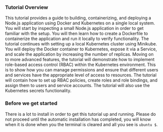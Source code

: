 ### Tutorial Overview
This tutorial provides a guide to building, containerizing, and deploying a Node.js application using Docker and Kubernetes on a single local system. You will start by inspecting a small Node.js application in order to get familiar with the setup. You will then learn how to create a Dockerfile to containerize the application and run it locally to verify functionality. The tutorial continues with setting up a local Kubernetes cluster using Minikube. You will deploy the Docker container to Kubernetes, expose it via a Service, and scale the application by increasing the number of replicas. Moving on to more advanced features, the tutorial will demonstrate how to implement role-based access control (RBAC) within the Kubernetes environment. This is to show how you can manage permissions and ensure that different users and services have the appropriate level of access to resources. The tutorial will contain how to set up RBAC policies, create roles and role bindings, and assign them to users and service accounts. The tutorial will also use the Kubernetes secrets functionality.

### Before we get started
There is a lot to install in order to get this tutorial up and running. Please do not proceed until the automatic installation has completed, you will know when it is done when you the terminal is cleared and all you see is ```ubuntu $```. 